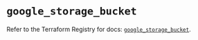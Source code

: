 # `google_storage_bucket`

Refer to the Terraform Registry for docs: [`google_storage_bucket`](https://registry.terraform.io/providers/hashicorp/google-beta/6.16.0/docs/resources/google_storage_bucket).

